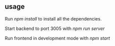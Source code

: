 ## usage

Run _npm install_ to install all the dependencies.

Start backend to port 3005 with _npm run server_

Run frontend in development mode with _npm start_

